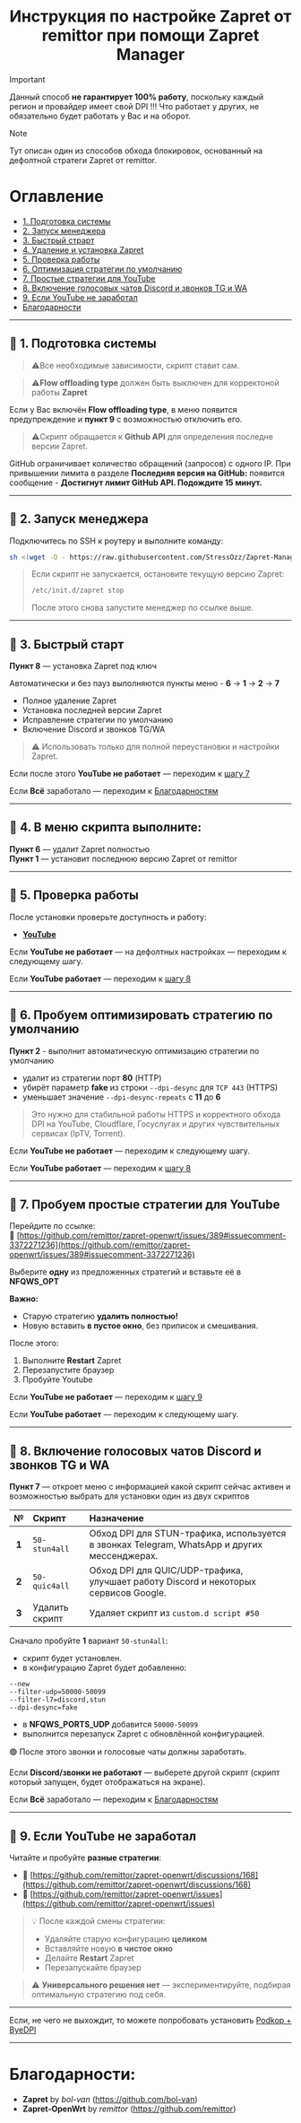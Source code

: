 <h1 align="center"> Инструкция по настройке Zapret от remittor при помощи Zapret Manager</h1>

> [!IMPORTANT]
> Данный способ **не гарантирует 100% работу**, поскольку каждый регион и провайдер имеет свой DPI !!!
> Что работает у других, не обязательно будет работать у Вас и на оборот.

> [!NOTE]
> Тут описан один из способов обхода блокировок, основанный на дефолтной стратеги Zapret от remittor.

# Оглавление

- [1. Подготовка системы](#-1-подготовка-системы)
- [2. Запуск менеджера](#-2-запуск-менеджера)
- [3. Быстрый страрт](#-3-быстрый-старт)
- [4. Удаление и установка Zapret](#-4-в-меню-скрипта-выполните)
- [5. Проверка работы](#-5-проверка-работы)
- [6. Оптимизация стратегии по умолчанию](#-6-пробуем-оптимизировать-стратегию-по-умолчанию)
- [7. Простые стратегии для YouTube](#-7-пробуем-простые-стратегии-для-youtube)
- [8. Включение голосовых чатов Discord и звонков TG и WA](#-8-включение-голосовых-чатов-discord-и-звонков-tg-и-wa)
- [9. Если YouTube не заработал](#-9-если-youtube-не-заработал)
- [Благодарности](#благодарности)

---

## 🔹 1. Подготовка системы

> ⚠️Все необходимые зависимости, скрипт ставит сам.

> ⚠️**Flow offloading type** должен быть выключен для корректоной работы **Zapret**

Если у Вас включён **Flow offloading type**, в меню появится предупреждение и **пункт 9** с возможностью отключить его.


> ⚠️Скрипт обращается к **Github API** для определения последне версии Zapret.

GitHub ограничивает количество обращений (запросов) с одного IP.
При привышении лимита в разделе **Последняя версия на GitHub:** появится сообщение - **Достигнут лимит GitHub API. Подождите 15 минут.**

---

## 🔹 2. Запуск менеджера

Подключитесь по SSH к роутеру и выполните команду:

```bash
sh <(wget -O - https://raw.githubusercontent.com/StressOzz/Zapret-Manager/main/Zapret-Manager.sh)
```

>Если скрипт не запускается, остановите текущую версию Zapret:
>```bash
>/etc/init.d/zapret stop
>```
>После этого снова запустите менеджер по ссылке выше.

---

## 🔹 3. Быстрый старт

**Пункт 8** — установка Zapret под ключ

Автоматически и без пауз выполняются пункты меню - **6** → **1** → **2** → **7**
- Полное удаление Zapret
- Установка последней версии Zapret
- Исправление стратегии по умолчанию
- Включение Discord и звонков TG/WA

>⚠️ Использовать только для полной переустановки и настройки Zapret.

Если после этого **YouTube не работает** — переходим к [шагу 7](#-7-пробуем-простые-стратегии-для-youtube)

Если **Всё** заработало — переходим к [Благодарностям](#благодарности)

---

## 🔹 4. В меню скрипта выполните:

**Пункт 6** — удалит Zapret полностью  
**Пункт 1** — установит последнюю версию Zapret от remittor

---

## 🔹 5. Проверка работы

После установки проверьте доступность и работу:
- [**YouTube**](https://www.youtube.com/)

Если **YouTube не работает** — на дефолтных настройках — переходим к следующему шагу.

Если **YouTube работает** — переходим к [шагу 8](#-8-включение-голосовых-чатов-discord-и-звонков-tg-и-wa)

---
## 🔹 6. Пробуем оптимизировать стратегию по умолчанию

**Пункт 2** - выполнит автоматическую оптимизацию стратегии по умолчанию
- удалит из стратегии порт **80** (HTTP)
- убирёт параметр **fake** из строки `--dpi-desync` для `TCP 443` (HTTPS)
- уменьшает значение `--dpi-desync-repeats` c **11** до **6**

> Это нужно для стабильной работы HTTPS и корректного обхода DPI на YouTube, Cloudflare, Госуслугах и других чувствительных сервисах (IpTV, Torrent).

Если **YouTube не работает** — переходим к следующему шагу.

Если **YouTube работает** — переходим к [шагу 8](#-8-включение-голосовых-чатов-discord-и-звонков-tg-и-wa)

---

## 🔹 7. Пробуем простые стратегии для YouTube

Перейдите по ссылке:  
🔗 [https://github.com/remittor/zapret-openwrt/issues/389#issuecomment-3372271236](https://github.com/remittor/zapret-openwrt/issues/389#issuecomment-3372271236)

Выберите **одну** из предложенных стратегий и вставьте её в **NFQWS_OPT**

**Важно:**
- Старую стратегию **удалить полностью!**
- Новую вставить **в пустое окно**, без приписок и смешивания.

После этого:
1. Выполните **Restart** Zapret
2. Перезапустите браузер
3. Пробуйте Youtube

Если **YouTube не работает** — переходим к [шагу 9](#-9-если-youtube-не-заработал)

Если **YouTube работает** —  переходим к следующему шагу.

---

## 🔹 8. Включение голосовых чатов Discord и звонков TG и WA

**Пункт 7** — откроет меню с информацией какой скрипт сейчас активен и возможностью выбрать для установки один из двух скриптов

| № | Скрипт | Назначение |
|:-:|:--|:--|
| **1** | `50-stun4all` | Обход DPI для STUN-трафика, используется в звонках Telegram, WhatsApp и других мессенджерах. |
| **2** | `50-quic4all` | Обход DPI для QUIC/UDP-трафика, улучшает работу Discord и некоторых сервисов Google. |
| **3** |  Удалить скрипт | Удаляет скрипт из `custom.d script #50` |

Сначало пробуйте **1** вариант `50-stun4all`:
- скрипт будет установлен.  
- в конфигурацию Zapret будет добавленно:
```
--new
--filter-udp=50000-50099
--filter-l7=discord,stun
--dpi-desync=fake
```
- в **NFQWS_PORTS_UDP** добавится `50000-50099`
- выполнится перезапуск Zapret с обновлённой конфигурацией.

🟢 После этого звонки и голосовые чаты должны заработать.

Если **Discord/звонки не работают** — выберете другой скрипт (скрипт который запущен, будет отображаться на экране).

Если **Всё** заработало — переходим к [Благодарностям](#благодарности)

---

## 🔹 9. Если YouTube не заработал

Читайте и пробуйте **разные стратегии**:
- 🔗 [https://github.com/remittor/zapret-openwrt/discussions/168](https://github.com/remittor/zapret-openwrt/discussions/168)
- 🔗 [https://github.com/remittor/zapret-openwrt/issues](https://github.com/remittor/zapret-openwrt/issues)

> 💡 После каждой смены стратегии:
> - Удаляйте старую конфигурацию **целиком**
> - Вставляйте новую **в чистое окно**
> - Делайте **Restart** Zapret
> - Перезапускайте браузер

> ⚠️ **Универсального решения нет** — экспериментируйте, подбирая оптимальную стратегию под себя.

---

Если, не чего не выхождит, то можете попробовать установить [Podkop + ByeDPI](https://github.com/StressOzz/Podkop-ByeDPI-OpenWRT)

---

# Благодарности:

- **Zapret** by *bol-van* (https://github.com/bol-van)
- **Zapret-OpenWrt** by *remittor* (https://github.com/remittor)
